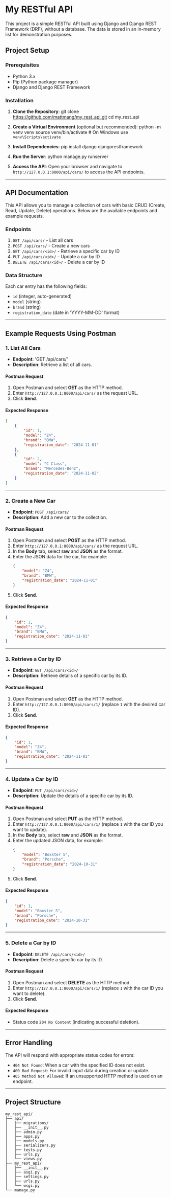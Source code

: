 # My RESTful API

This project is a simple RESTful API built using Django and Django REST Framework (DRF), without a database. The data is stored in an in-memory list for demonstration purposes.

## Project Setup

### Prerequisites

- Python 3.x
- Pip (Python package manager)
- Django and Django REST Framework

### Installation

1. **Clone the Repository**:
    git clone <https://github.com/mattmang/my_rest_api.git>
    cd my_rest_api

3. **Create a Virtual Environment** (optional but recommended):
    python -m venv venv
    source venv/bin/activate  # On Windows use `venv\Scripts\activate`

4. **Install Dependencies**:
    pip install django djangorestframework

5. **Run the Server**:
    python manage.py runserver

6. **Access the API**:
   Open your browser and navigate to `http://127.0.0.1:8000/api/cars/` to access the API endpoints.

---

## API Documentation

This API allows you to manage a collection of cars with basic CRUD (Create, Read, Update, Delete) operations. Below are the available endpoints and example requests.

### Endpoints

1. `GET /api/cars/` - List all cars
2. `POST /api/cars/` - Create a new cars
3. `GET /api/cars/<id>/` - Retrieve a specific car by ID
4. `PUT /api/cars/<id>/` - Update a car by ID
5. `DELETE /api/cars/<id>/` - Delete a car by ID

### Data Structure

Each car entry has the following fields:
- `id` (integer, auto-generated)
- `model` (string)
- `brand` (string)
- `registration_date` (date in 'YYYY-MM-DD' format)

---

## Example Requests Using Postman

### 1. List All Cars

- **Endpoint**: 'GET /api/cars/'
- **Description**: Retrieve a list of all cars.
  
#### Postman Request
1. Open Postman and select **GET** as the HTTP method.
2. Enter `http://127.0.0.1:8000/api/cars/` as the request URL.
3. Click **Send**.

#### Expected Response
```json
[
    {
        "id": 1,
        "model": "Z4",
        "brand": "BMW",
        "registration_date": "2024-11-01"
    },
    {
        "id": 2,
        "model": "C Class",
        "brand": "Mercedes-Benz",
        "registration_date": "2024-11-02"
    }
]
```

---

### 2. Create a New Car

- **Endpoint**: `POST /api/cars/`
- **Description**: Add a new car to the collection.

#### Postman Request
1. Open Postman and select **POST** as the HTTP method.
2. Enter `http://127.0.0.1:8000/api/cars/` as the request URL.
3. In the **Body** tab, select **raw** and **JSON** as the format.
4. Enter the JSON data for the car, for example:
    ```json
    {
        "model": "Z4",
        "brand": "BMW",
        "registration_date": "2024-11-01"
    }
    ```
5. Click **Send**.

#### Expected Response
```json
{
    "id": 1,
    "model": "Z4",
    "brand": "BMW",
    "registration_date": "2024-11-01"
}
```

---

### 3. Retrieve a Car by ID

- **Endpoint**: `GET /api/cars/<id>/`
- **Description**: Retrieve details of a specific car by its ID.

#### Postman Request
1. Open Postman and select **GET** as the HTTP method.
2. Enter `http://127.0.0.1:8000/api/cars/1/` (replace `1` with the desired car ID).
3. Click **Send**.

#### Expected Response
```json
{
    "id": 1,
    "model": "Z4",
    "brand": "BMW",
    "registration_date": "2024-11-01"
}
```

---

### 4. Update a Car by ID

- **Endpoint**: `PUT /api/cars/<id>/`
- **Description**: Update the details of a specific car by its ID.

#### Postman Request
1. Open Postman and select **PUT** as the HTTP method.
2. Enter `http://127.0.0.1:8000/api/cars/1/` (replace `1` with the car ID you want to update).
3. In the **Body** tab, select **raw** and **JSON** as the format.
4. Enter the updated JSON data, for example:
    ```json
    {
        "model": "Boxster S",
        "brand": "Porsche",
        "registration_date": "2024-10-31"
    }
    ```
5. Click **Send**.

#### Expected Response
```json
{
    "id": 1,
    "model": "Boxster S",
    "brand": "Porsche",
    "registration_date": "2024-10-31"
}
```

---

### 5. Delete a Car by ID

- **Endpoint**: `DELETE /api/cars/<id>/`
- **Description**: Delete a specific car by its ID.

#### Postman Request
1. Open Postman and select **DELETE** as the HTTP method.
2. Enter `http://127.0.0.1:8000/api/cars/1/` (replace `1` with the car ID you want to delete).
3. Click **Send**.

#### Expected Response
- Status code `204 No Content` (indicating successful deletion).

---

## Error Handling

The API will respond with appropriate status codes for errors:

- `404 Not Found`: When a car with the specified ID does not exist.
- `400 Bad Request`: For invalid input data during creation or update.
- `405 Method Not Allowed`: If an unsupported HTTP method is used on an endpoint.

---

## Project Structure

```plaintext
my_rest_api/
├── api/
│   ├── migrations/
│   ├── __init__.py
│   ├── admin.py
│   ├── apps.py
│   ├── models.py
│   ├── serializers.py
│   ├── tests.py
│   ├── urls.py
│   └── views.py
├── my_rest_api/
│   ├── __init__.py
│   ├── asgi.py
│   ├── settings.py
│   ├── urls.py
│   └── wsgi.py
└── manage.py
```
